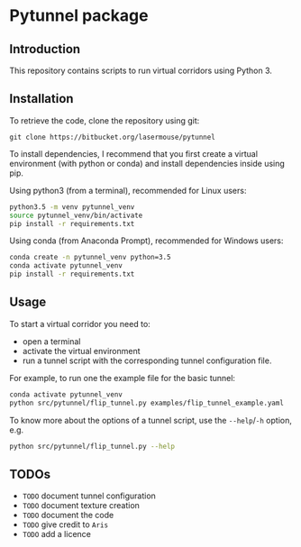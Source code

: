 # Pytunnel package


## Introduction

This repository contains scripts to run virtual corridors using Python 3.


## Installation

To retrieve the code, clone the repository using git:
```
git clone https://bitbucket.org/lasermouse/pytunnel 
```

To install dependencies, I recommend that you first create a virtual
environment (with python or conda) and install dependencies inside using pip.

Using python3 (from a terminal), recommended for Linux users:
```bash
python3.5 -m venv pytunnel_venv
source pytunnel_venv/bin/activate
pip install -r requirements.txt
```

Using conda (from Anaconda Prompt), recommended for Windows users:
```bash
conda create -n pytunnel_venv python=3.5
conda activate pytunnel_venv
pip install -r requirements.txt
```


## Usage

To start a virtual corridor you need to:
- open a terminal
- activate the virtual environment
- run a tunnel script with the corresponding tunnel configuration file.

For example, to run one the example file for the basic tunnel:
```bash
conda activate pytunnel_venv
python src/pytunnel/flip_tunnel.py examples/flip_tunnel_example.yaml
```

To know more about the options of a tunnel script, use the `--help`/`-h` option, e.g.
```bash
python src/pytunnel/flip_tunnel.py --help
```


## TODOs

- `TODO` document tunnel configuration
- `TODO` document texture creation
- `TODO` document the code
- `TODO` give credit to `Aris`
- `TODO` add a licence
